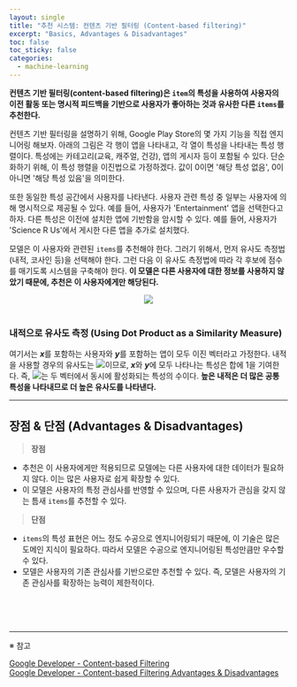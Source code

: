```yaml
---
layout: single
title: "추천 시스템: 컨텐츠 기반 필터링 (Content-based filtering)"
excerpt: "Basics, Advantages & Disadvantages"
toc: false
toc_sticky: false
categories:
  - machine-learning
---
```


**컨텐츠 기반 필터링(content-based filtering)은 `item`의 특성을 사용하여 사용자의 이전 활동 또는 명시적 피드백을 기반으로 사용자가 좋아하는 것과 유사한 다른 `items`를 추천한다.**

컨텐츠 기반 필터링을 설명하기 위해, Google Play Store의 몇 가지 기능을 직접 엔지니어링 해보자. 아래의 그림은 각 행이 앱을 나타내고, 각 열이 특성을 나타내는 특성 행렬이다. 특성에는 카테고리(교육, 캐주얼, 건강), 앱의 게시자 등이 포함될 수 있다. 단순화하기 위해, 이 특성 행렬을 이진법으로 가정하겠다. 값이 0이면 '해당 특성 없음', 0이 아니면 '해당 특성 있음'을 의미한다.

또한 동일한 특성 공간에서 사용자를 나타낸다. 사용자 관련 특성 중 일부는 사용자에 의해 명시적으로 제공될 수 있다. 예를 들어, 사용자가 'Entertainment' 앱을 선택한다고 하자. 다른 특성은 이전에 설치한 앱에 기반함을 암시할 수 있다. 예를 들어, 사용자가 'Science R Us'에서 게시한 다른 앱을 추가로 설치했다.

모델은 이 사용자와 관련된 `items`를 추천해야 한다. 그러기 위해서, 먼저 유사도 측정법(내적, 코사인 등)을 선택해야 한다. 그런 다음 이 유사도 측정법에 따라 각 후보에 점수를 매기도록 시스템을 구축해야 한다. **이 모델은 다른 사용자에 대한 정보를 사용하지 않았기 때문에, 추천은 이 사용자에게만 해당된다.**

<center><img src="{{site.baseurl}}/assets/images/content_based1.png" /></center><br>


### 내적으로 유사도 측정 (Using Dot Product as a Similarity Measure)

여기서는 ***x***를 포함하는 사용자와 ***y***를 포함하는 앱이 모두 이진 벡터라고 가정한다. 내적을 사용할 경우의 유사도는 <img src="{{site.baseurl}}/assets/images/content_based2.png" />이므로, ***x***와 ***y***에 모두 나타나는 특성은 합에 1을 기여한다. 즉, <img src="{{site.baseurl}}/assets/images/content_based3.png" />는 두 벡터에서 동시에 활성화되는 특성의 수이다. **높은 내적은 더 많은 공통 특성을 나타내므로 더 높은 유사도를 나타낸다.**


---
## 장점 & 단점 (Advantages & Disadvantages)

> **장점**
- 추천은 이 사용자에게만 적용되므로 모델에는 다른 사용자에 대한 데이터가 필요하지 않다. 이는 많은 사용자로 쉽게 확장할 수 있다.
- 이 모델은 사용자의 특정 관심사를 반영할 수 있으며, 다른 사용자가 관심을 갖지 않는 틈새 `items`를 추천할 수 있다.

> **단점**
- `items`의 특성 표현은 어느 정도 수공으로 엔지니어링되기 때문에, 이 기술은 많은 도메인 지식이 필요하다. 따라서 모델은 수공으로 엔지니어링된 특성만큼만 우수할 수 있다.
- 모델은 사용자의 기존 관심사를 기반으로만 추천할 수 있다. 즉, 모델은 사용자의 기존 관심사를 확장하는 능력이 제한적이다.

<br>
<br>
<br>

---
※ 참고

[Google Developer - Content-based Filtering](https://developers.google.com/machine-learning/recommendation/content-based/basics)<br>
[Google Developer - Content-based Filtering Advantages & Disadvantages](https://developers.google.com/machine-learning/recommendation/content-based/summary)<br>